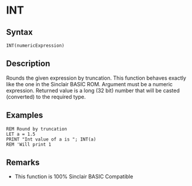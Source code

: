 # INT

## Syntax


```
INT(numericExpression)
```


## Description

Rounds the given expression by truncation. This function behaves
exactly like the one in the Sinclair BASIC ROM.
Argument must be a numeric expression. Returned value is a long (32 bit) number
that will be casted (converted) to the required type.

## Examples


```
REM Round by truncation
LET a = 1.5
PRINT "Int value of a is "; INT(a)
REM 'Will print 1
```


## Remarks

* This function is 100% Sinclair BASIC Compatible

